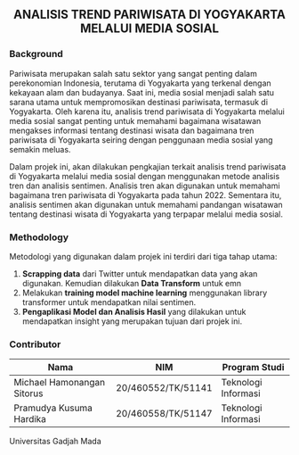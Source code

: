 <h2 align="center">
  ANALISIS TREND PARIWISATA DI YOGYAKARTA MELALUI MEDIA SOSIAL
</h2>


### Background

Pariwisata merupakan salah satu sektor yang sangat penting dalam perekonomian Indonesia, terutama di Yogyakarta yang terkenal dengan kekayaan alam dan budayanya. Saat ini, media sosial menjadi salah satu sarana utama untuk mempromosikan destinasi pariwisata, termasuk di Yogyakarta. Oleh karena itu, analisis trend pariwisata di Yogyakarta melalui media sosial sangat penting untuk memahami bagaimana wisatawan mengakses informasi tentang destinasi wisata dan bagaimana tren pariwisata di Yogyakarta seiring dengan penggunaan media sosial yang semakin meluas.

Dalam projek ini, akan dilakukan pengkajian terkait analisis trend pariwisata di Yogyakarta melalui media sosial dengan menggunakan metode analisis tren dan analisis sentimen. Analisis tren akan digunakan untuk memahami bagaimana tren pariwisata di Yogyakarta pada tahun 2022. Sementara itu, analisis sentimen akan digunakan untuk memahami pandangan wisatawan tentang destinasi wisata di Yogyakarta yang terpapar melalui media sosial.

### Methodology

Metodologi yang digunakan dalam projek ini terdiri dari tiga tahap utama: 
1. **Scrapping data** dari Twitter untuk mendapatkan data yang akan digunakan. Kemudian dilakukan **Data Transform** untuk emn
2. Melakukan **training model machine learning** menggunakan library transformer untuk mendapatkan nilai sentimen. 
3. **Pengaplikasi Model dan Analisis Hasil** yang dilakukan untuk mendapatkan insight yang merupakan tujuan dari projek ini. 

### Contributor

Nama  | NIM | Program Studi
------------- | ------------- | -------------
Michael Hamonangan Sitorus   | 20/460552/TK/51141 | Teknologi Informasi
Pramudya Kusuma Hardika         | 20/460558/TK/51147 | Teknologi Informasi

Universitas Gadjah Mada
